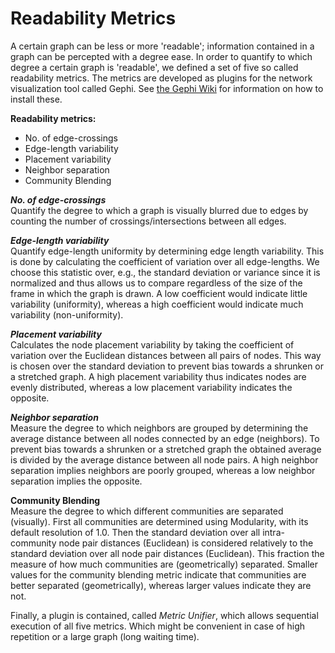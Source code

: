 Readability Metrics
===================

A certain graph can be less or more 'readable'; information contained in a graph can be percepted with a degree ease. In order to quantify to which degree a certain graph is 'readable', we defined a set of five so called readability metrics. The metrics are developed as plugins for the network visualization tool called Gephi.  See [the Gephi Wiki](https://github.com/gephi/gephi/wiki/Plugin-Quick-Start "Gephi Plugin Quick Start") for information on how to install these.  

**Readability metrics:**  
- No. of edge-crossings  
- Edge-length variability  
- Placement variability  
- Neighbor separation  
- Community Blending  

***No. of edge-crossings***  
Quantify the degree to which a graph is visually blurred due to edges by counting the number of crossings/intersections between all edges.  

***Edge-length variability***  
Quantify edge-length uniformity by determining edge length variability.  This is done by calculating the coefficient of variation over all edge-lengths. We choose this statistic over, e.g., the standard deviation or variance since it is normalized and thus allows us to compare regardless of the size of the frame in which the graph is drawn. A low coefficient would indicate little variability (uniformity), whereas a high coefficient would indicate much variability (non-uniformity).  

***Placement variability***  
Calculates the node placement variability by taking the coefficient of variation over the Euclidean distances between all pairs of nodes. This way is chosen over the standard deviation to prevent bias towards a shrunken or a stretched graph. A high placement variability thus indicates nodes are evenly distributed, whereas a low placement variability indicates the opposite.  

***Neighbor separation***  
Measure the degree to which neighbors are grouped by determining the average distance between all nodes connected by an edge (neighbors). To prevent bias towards a shrunken or a stretched graph the obtained average is divided by the average distance between all node pairs. A high neighbor separation implies neighbors are poorly grouped, whereas a low neighbor separation implies the opposite.  

**Community Blending**  
Measure the degree to which different communities are separated (visually). First all communities are determined using Modularity, with its default resolution of 1.0. Then the standard deviation over all intra-community node pair distances (Euclidean) is considered relatively to the standard deviation over all node pair distances (Euclidean). This fraction the measure of how much communities are (geometrically) separated. Smaller values for the community blending metric indicate that communities are better separated (geometrically), whereas larger values indicate they are not.  
  
Finally, a plugin is contained, called *Metric Unifier*, which allows sequential execution of all five metrics. Which might be convenient in case of high repetition or a large graph (long waiting time).  